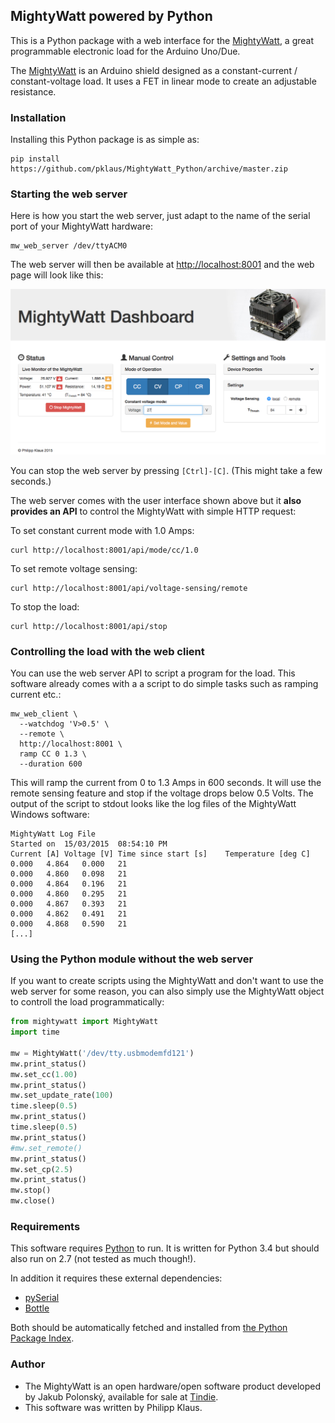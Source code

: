 ## MightyWatt powered by Python

This is a Python package with a web interface for the [MightyWatt][],
a great programmable electronic load for the Arduino Uno/Due.

The [MightyWatt][] is an Arduino shield designed as a constant-current /
constant-voltage load. It uses a FET in linear mode to create an
adjustable resistance.

### Installation

Installing this Python package is as simple as:

    pip install https://github.com/pklaus/MightyWatt_Python/archive/master.zip

### Starting the web server

Here is how you start the web server, just adapt
to the name of the serial port of your MightyWatt hardware:

    mw_web_server /dev/ttyACM0

The web server will then be available at <http://localhost:8001>
and the web page will look like this:

![screenshot of the web interface](./docs/web-screenshot.png)

You can stop the web server by pressing `[Ctrl]-[C]`. (This might take a few seconds.)

The web server comes with the user interface shown above but it **also provides
an API** to control the MightyWatt with simple HTTP request:

To set constant current mode with 1.0 Amps:

    curl http://localhost:8001/api/mode/cc/1.0

To set remote voltage sensing:

    curl http://localhost:8001/api/voltage-sensing/remote

To stop the load:

    curl http://localhost:8001/api/stop

### Controlling the load with the web client

You can use the web server API to script a program for the load.
This software already comes with a a script to do simple tasks such as ramping current etc.:

    mw_web_client \
      --watchdog 'V>0.5' \
      --remote \
      http://localhost:8001 \
      ramp CC 0 1.3 \
      --duration 600

This will ramp the current from 0 to 1.3 Amps in 600 seconds.
It will use the remote sensing feature and stop if the voltage drops below 0.5 Volts.
The output of the script to stdout looks like the log files of the MightyWatt Windows software:

    MightyWatt Log File
    Started on	15/03/2015	08:54:10 PM
    Current [A]	Voltage [V]	Time since start [s]	Temperature [deg C]
    0.000	4.864	0.000	21
    0.000	4.860	0.098	21
    0.000	4.864	0.196	21
    0.000	4.860	0.295	21
    0.000	4.867	0.393	21
    0.000	4.862	0.491	21
    0.000	4.868	0.590	21
    [...]

### Using the Python module without the web server

If you want to create scripts using the MightyWatt and don't want to
use the web server for some reason, you can also simply use the
MightyWatt object to controll the load programmatically:

```python
from mightywatt import MightyWatt
import time

mw = MightyWatt('/dev/tty.usbmodemfd121')
mw.print_status()
mw.set_cc(1.00)
mw.print_status()
mw.set_update_rate(100)
time.sleep(0.5)
mw.print_status()
time.sleep(0.5)
mw.print_status()
#mw.set_remote()
mw.print_status()
mw.set_cp(2.5)
mw.print_status()
mw.stop()
mw.close()
```

### Requirements

This software requires [Python](https://www.python.org/) to run.
It is written for Python 3.4 but should also run on 2.7 (not tested as much though!).

In addition it requires these external dependencies:

* [pySerial](http://pyserial.sourceforge.net/)
* [Bottle](http://bottlepy.org)

Both should be automatically fetched and installed from [the Python Package Index](https://pypi.python.org/pypi).

### Author

* The MightyWatt is an open hardware/open software product
  developed by Jakub Polonský, available for sale
  at [Tindie](https://www.tindie.com/products/Kaktus/mightywatt-kit-70-watt-electronic-load-for-arduino/).
* This software was written by Philipp Klaus.

[MightyWatt]: http://kaktuscircuits.blogspot.cz/2014/07/mightywatt-revison-2-now-50-mightier.html

